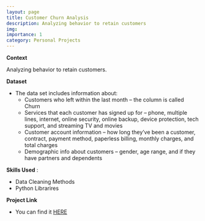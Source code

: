 ```yaml
---
layout: page
title: Customer Churn Analysis
description: Analyzing behavior to retain customers 
img:
importance: 1
category: Personal Projects
---
```


**Context**

Analyzing behavior to retain customers.

**Dataset**

* The data set includes information about:
   * Customers who left within the last month – the column is called Churn
   *  Services that each customer has signed up for – phone, multiple lines, internet, online security, online backup, device protection, tech support, and streaming TV and movies
   *  Customer account information – how long they’ve been a customer, contract, payment method, paperless billing, monthly charges, and total charges
  *  Demographic info about customers – gender, age range, and if they have partners and dependents

**Skills Used** :
* Data Cleaning Methods
* Python Librarires
  
**Project Link**

* You can find it [HERE](https://github.com/Minaaa01/Customer-Churn-Analysis)
